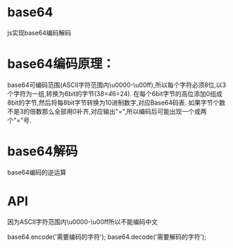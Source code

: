 # base64
js实现base64编码解码

# base64编码原理：
base64可编码范围(ASCII字符范围内\u0000-\u00ff),所以每个字符必须8位,以3个字符为一组,转换为6bit的字节(3*8=4*6=24).
在每个6bit字节的高位添加0组成8bit的字节,然后将每8bit字节转换为10进制数字,对应Base64码表.
如果字节个数不是3的倍数那么全部用0补齐,对应输出"=",所以编码后可能出现一个或两个"="号.

# base64解码
base64编码的逆运算

# API
因为ASCII字符范围内\u0000-\u00ff所以不能编码中文

base64.encode('需要编码的字符');
base64.decode('需要解码的字符');